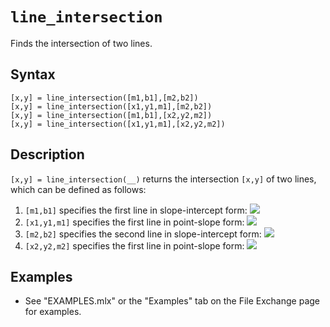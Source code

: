 # `line_intersection`

Finds the intersection of two lines.


## Syntax

`[x,y] = line_intersection([m1,b1],[m2,b2])`\
`[x,y] = line_intersection([x1,y1,m1],[m2,b2])`\
`[x,y] = line_intersection([m1,b1],[x2,y2,m2])`\
`[x,y] = line_intersection([x1,y1,m1],[x2,y2,m2])`

  
## Description

`[x,y] = line_intersection(__)` returns the intersection `[x,y]` of two lines, which can be defined as follows:

   1.  `[m1,b1]` specifies the first line in slope-intercept form: <img src="https://latex.codecogs.com/svg.latex?\inline&space;y=m_1&space;x+b_1"/> 
   2.  `[x1,y1,m1]` specifies the first line in point-slope form: <img src="https://latex.codecogs.com/svg.latex?\inline&space;y-y_1&space;=m_1&space;(x-x_1&space;)"/> 
   3.  `[m2,b2]` specifies the second line in slope-intercept form: <img src="https://latex.codecogs.com/svg.latex?\inline&space;y=m_2&space;x+b_2"/> 
   4.  `[x2,y2,m2]` specifies the first line in point-slope form: <img src="https://latex.codecogs.com/svg.latex?\inline&space;y-y_2&space;=m_2&space;(x-x_2&space;)"/> 

    
## Examples

   -  See "EXAMPLES.mlx" or the "Examples" tab on the File Exchange page for examples.
